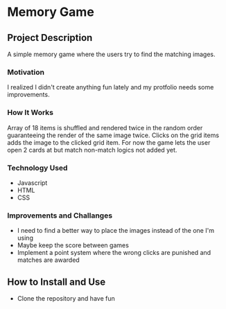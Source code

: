 # Memory Game

## Project Description
A simple memory game where the users try to find the matching images.

### Motivation
I realized I didn't create anything fun lately and my protfolio needs some improvements. 

### How It Works
Array of 18 items is shuffled and rendered twice in the random order guaranteeing the render of the same image twice.
Clicks on the grid items adds the image to the clicked grid item. For now the game lets the user open 2 cards at but
match non-match logics not added yet. 

### Technology Used
*   Javascript
*   HTML
*   CSS

### Improvements and Challanges
*   I need to find a better way to place the images instead of the one I'm using
*   Maybe keep the score between games
*   Implement a point system where the wrong clicks are punished and matches are awarded

## How to Install and Use
*   Clone the repository and have fun